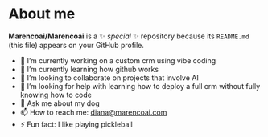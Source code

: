# About me


**Marencoai/Marencoai** is a ✨ _special_ ✨ repository because its `README.md` (this file) appears on your GitHub profile.


- 🔭 I’m currently working on a custom crm using vibe coding
- 🌱 I’m currently learning how github works
- 👯 I’m looking to collaborate on projects that involve AI
- 🤔 I’m looking for help with learning how to deploy a full crm without fully knowing how to code
- 💬 Ask me about my dog
- 📫 How to reach me: diana@marencoai.com
- ⚡ Fun fact: I like playing pickleball

